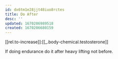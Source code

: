 ```yaml
---
id: dx6tm1e28jjt48iuo8rctes
title: Do After
desc: ''
updated: 1670206989518
created: 1670206680159
---
```


[[rel.to-increase]]:[[_.body-chemical.testosterone]]

If doing endurance do it after heavy lifting not before. 
